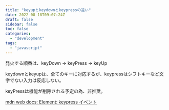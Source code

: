 ```yaml
---
title: "keyupとkeydownとkeypressの違い"
date: 2022-08-18T09:07:24Z
draft: false
sidebar: false
toc: false
categories:
  - "development"
tags:
  - "javascript"
---
```


発火する順番は、keyDown → keyPress → keyUp

keydownとkeyupは、全てのキーに対応するが、keypressはシフトキーなど文字でない入力は反応しない。

keyPressは機能が削除される予定の為、非推奨。

[mdn web docs: Element: keypress イベント ](https://developer.mozilla.org/ja/docs/Web/API/Element/keypress_event)